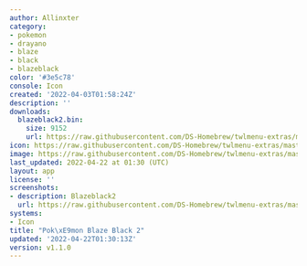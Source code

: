 ```yaml
---
author: Allinxter
category:
- pokemon
- drayano
- blaze
- black
- blazeblack
color: '#3e5c78'
console: Icon
created: '2022-04-03T01:58:24Z'
description: ''
downloads:
  blazeblack2.bin:
    size: 9152
    url: https://raw.githubusercontent.com/DS-Homebrew/twlmenu-extras/master/_nds/TWiLightMenu/icons/blazeblack2.bin
icon: https://raw.githubusercontent.com/DS-Homebrew/twlmenu-extras/master/_nds/TWiLightMenu/icons/gif/blazeblack2.gif
image: https://raw.githubusercontent.com/DS-Homebrew/twlmenu-extras/master/_nds/TWiLightMenu/icons/gif/blazeblack2.gif
last_updated: 2022-04-22 at 01:30 (UTC)
layout: app
license: ''
screenshots:
- description: Blazeblack2
  url: https://raw.githubusercontent.com/DS-Homebrew/twlmenu-extras/master/_nds/TWiLightMenu/icons/gif/blazeblack2.gif
systems:
- Icon
title: "Pok\xE9mon Blaze Black 2"
updated: '2022-04-22T01:30:13Z'
version: v1.1.0
---
```

